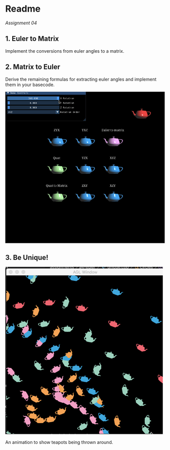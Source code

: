 # Readme

*Assignment 04*

## 1. Euler to Matrix

Implement the conversions from euler angles to a matrix.

## 2. Matrix to Euler

Derive the remaining formulas for extracting euler angles and implement them in your basecode.

<img src='https://github.com/foqiashahid112/animation-toolkit/blob/main/assignments/a4-euler/MatrixToEuler.gif' title='MatrixtoEuler' width='' alt='MatrixtoEuler' />

## 3. Be Unique!


<img src='https://github.com/foqiashahid112/animation-toolkit/blob/main/assignments/a4-euler/throwingTeapots.gif' title='throwingteapots' width='' alt='throwingteapots' />

An animation to show teapots being thrown around.  
